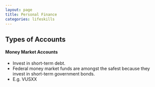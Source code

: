 ```yaml
---
layout: page
title: Personal Finance
categories: lifeskills
---
```


## Types of Accounts
#### Money Market Accounts
 * Invest in short-term debt.
 * Federal money market funds are amongst the safest because they invest in short-term government bonds.
 * E.g. VUSXX
